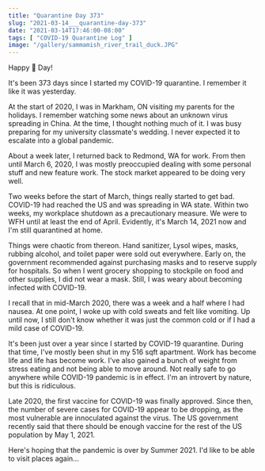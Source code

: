 ```yaml
---
title: "Quarantine Day 373"
slug: "2021-03-14___quarantine-day-373"
date: "2021-03-14T17:46:00-08:00"
tags: [ "COVID-19 Quarantine Log" ]
image: "/gallery/sammamish_river_trail_duck.JPG"
---
```


Happy 🥧 Day!

It's been 373 days since I started my COVID-19 quarantine. I remember it like
it was yesterday.

At the start of 2020, I was in Markham, ON visiting my parents for the holidays.
I remember watching some news about an unknown virus spreading in China. At the
time, I thought nothing much of it. I was busy preparing for my university
classmate's wedding. I never expected it to escalate into a global pandemic.

About a week later, I returned back to Redmond, WA for work. From then until March
6, 2020, I was mostly preoccupied dealing with some personal stuff and new feature
work. The stock market appeared to be doing very well.

Two weeks before the start of March, things really started to get bad. COVID-19
had reached the US and was spreading in WA state. Within two weeks, my workplace
shutdown as a precautionary measure. We were to WFH until at least the end of April.
Evidently, it's March 14, 2021 now and I'm still quarantined at home.

Things were chaotic from thereon. Hand sanitizer, Lysol wipes, masks, rubbing
alcohol, and toilet paper were sold out everywhere. Early on, the government
recommended against purchasing masks and to reserve supply for hospitals. So
when I went grocery shopping to stockpile on food and other supplies, I did not
wear a mask. Still, I was weary about becoming infected with COVID-19.

I recall that in mid-March 2020, there was a week and a half where I had nausea.
At one point, I woke up with cold sweats and felt like vomiting. Up until now, I
still don't know whether it was just the common cold or if I had a mild case of
COVID-19.

It's been just over a year since I started by COVID-19 quarantine. During that
time, I've mostly been shut in my 516 sqft apartment. Work has become life and
life has become work. I've also gained a bunch of weight from stress eating and
not being able to move around. Not really safe to go anywhere while COVID-19
pandemic is in effect. I'm an introvert by nature, but this is ridiculous.

Late 2020, the first vaccine for COVID-19 was finally approved. Since then, the
number of severe cases for COVID-19 appear to be dropping, as the most vulnerable
are innoculated against the virus. The US government recently said that there
should be enough vaccine for the rest of the US population by May 1, 2021.

Here's hoping that the pandemic is over by Summer 2021. I'd like to be able to
visit places again...